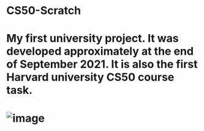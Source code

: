 # CS50-Scratch
<h1>My first university project. It was developed approximately at the end of September 2021. It is also the first Harvard university CS50 course task.<h1>

![image](https://user-images.githubusercontent.com/65392617/198006338-b193c2c5-17e5-49a4-a759-15cd6756f6e2.png)

